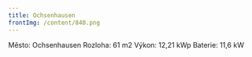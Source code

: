 ```yaml
---
title: Ochsenhausen
frontImg: /content/840.png
---
```

Město: Ochsenhausen 
Rozloha: 61 m2
Výkon: 12,21 kWp
Baterie: 11,6 kW